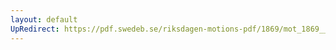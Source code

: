 ```yaml
---
layout: default
UpRedirect: https://pdf.swedeb.se/riksdagen-motions-pdf/1869/mot_1869__ak__00058/mot_1869__ak__00058_001.pdf
---
```

